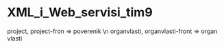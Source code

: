 # XML_i_Web_servisi_tim9
project, project-fron => poverenik \n
organvlasti, organvlasti-front => organ vlasti

